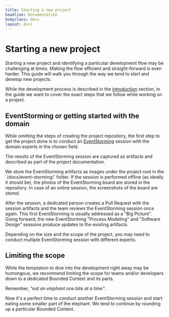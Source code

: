 ```yaml
---
title: Starting a new project
headline: Documentation
bodyclass: docs
layout: docs
---
```


# Starting a new project

<p class="lead">Starting a new project and identifying a particular development flow may 
be challenging at times. Making the flow efficient and straight-forward is even harder.
This guide will walk you through the way we tend to start and develop new projects.</p>

While the development process is described in the [introduction](/docs/introduction 
"Check the Introduction") 
section, in the guide we want to cover the exact steps that we follow while working on a project.

## EventStorming or getting started with the domain

While omitting the steps of creating the project repository, the first step to get the project
done is to conduct an [EventStorming](https://eventstorming.com "Learn more about EventStorming") 
session with the domain experts in the chosen field.

The results of the EventStorming session are captured as artifacts and described as part of the 
project documentation.

<p class="note">We store the EventStorming artifacts as images under the project root in the 
`/docs/event-storming/` folder. If the session is performed offline (as ideally it should be), 
the photos of the EventStorming board are stored in the repository. In case of an online 
session, the screenshots of the board are stored.</p>

<!-- TODO:2020-07-17:yuri-sergiichuk: Add photos/screenshots of conducted EventStorming sessions.
maybe blend them together as a collage. -->

After the session, a dedicated person creates a Pull Request with the session artifacts and the 
team reviews the EventStorming session once again. This first EventStorming is usually addressed as 
a "Big Picture". Going forward, the new EventStorming "Process Modeling" 
and "Software Design" sessions produce updates to the existing artifacts.

Depending on the size and the scope of the project, you may need to conduct multiple EventStorming 
session with different experts.

## Limiting the scope

While the temptation to dive into the development right away may be humongous, we recommend limiting
the scope for teams and/or developers down to a dedicated Bounded Context and its parts.

<p class="note">Remember, <i>"eat an elephant one bite at a time"</i>.</p>

Now it's a perfect time to conduct another EventStorming session and start eating some smaller part
of the elephant. We tend to continue by rounding up a particular Bounded Context.
